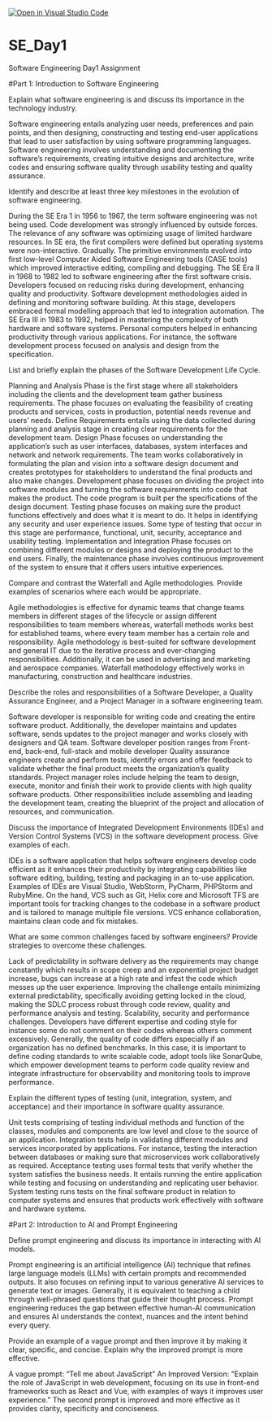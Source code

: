 [![Open in Visual Studio Code](https://classroom.github.com/assets/open-in-vscode-2e0aaae1b6195c2367325f4f02e2d04e9abb55f0b24a779b69b11b9e10269abc.svg)](https://classroom.github.com/online_ide?assignment_repo_id=18473674&assignment_repo_type=AssignmentRepo)
# SE_Day1
Software Engineering Day1 Assignment

#Part 1: Introduction to Software Engineering

Explain what software engineering is and discuss its importance in the technology industry.

Software engineering entails analyzing user needs, preferences and pain points, and then designing, constructing and testing end-user applications that lead to user satisfaction by using software programming languages. Software engineering involves understanding and documenting the software’s requirements, creating intuitive designs and architecture, write codes and ensuring software quality through usability testing and quality assurance. 


Identify and describe at least three key milestones in the evolution of software engineering.

During the SE Era 1 in 1956 to 1967, the term software engineering was not being used. Code development was strongly influenced by outside forces. The relevance of any software was optimizing usage of limited hardware resources. In SE era, the first compilers were defined but operating systems were non-interactive. Gradually. The primitive environments evolved into first low-level Computer Aided Software Engineering tools (CASE tools) which improved interactive editing, compiling and debugging. 
The SE Era II in 1968 to 1982 led to software engineering after the first software crisis. Developers focused on reducing risks during development, enhancing quality and productivity. Software development methodologies aided in defining and monitoring software building. At this stage, developers embraced formal modelling approach that led to integration automation. 
The SE Era III in 1983 to 1992, helped in mastering the complexity of both hardware and software systems. Personal computers helped in enhancing productivity through various applications. For instance, the software development process focused on analysis and design from the specification. 


List and briefly explain the phases of the Software Development Life Cycle.

Planning and Analysis Phase is the first stage where all stakeholders including the clients and the development team gather business requirements. The phase focuses on evaluating the feasibility of creating products and services, costs in production, potential needs revenue and users’ needs. 
Define Requirements entails using the data collected during planning and analysis stage in creating clear requirements for the development team. 
Design Phase focuses on understanding the application’s such as user interfaces, databases, system interfaces and network and network requirements. The team works collaboratively in formulating the plan and vision into a software design document and creates prototypes for stakeholders to understand the final products and also make changes. 
Development phase focuses on dividing the project into software modules and turning the software requirements into code that makes the product. The code program is built per the specifications of the design document. 
Testing phase focuses on making sure the product functions effectively and does what it is meant to do. It helps in identifying any security and user experience issues. Some type of testing that occur in this stage are performance, functional, unit, security, acceptance and usability testing. 
Implementation and Integration Phase focuses on combining different modules or designs and deploying the product to the end users. 
Finally, the maintenance phase involves continuous improvement of the system to ensure that it offers users intuitive experiences. 


Compare and contrast the Waterfall and Agile methodologies. Provide examples of scenarios where each would be appropriate.

Agile methodologies is effective for dynamic teams that change teams members in different stages of the lifecycle or assign different responsibilities to team members whereas, waterfall methods works best for established teams, where every team member has a certain role and responsibility.  Agile methodology is best-suited for software development and general IT due to the iterative process and ever-changing responsibilities. Additionally, it can be used in advertising and marketing and aerospace companies. Waterfall methodology effectively works in manufacturing, construction and healthcare industries. 


Describe the roles and responsibilities of a Software Developer, a Quality Assurance Engineer, and a Project Manager in a software engineering team.

Software developer is responsible for writing code and creating the entire software product. Additionally, the developer maintains and updates software, sends updates to the project manager and works closely with designers and QA team. Software developer position ranges from Front-end, back-end, full-stack and mobile developer 
Quality assurance engineers create and perform tests, identify errors and offer feedback to validate whether the final product meets the organization’s quality standards. 
Project manager roles include helping the team to design, execute, monitor and finish their work to provide clients with high quality software products. Other responsibilities include assembling and leading the development team, creating the blueprint of the project and allocation of resources, and communication.


Discuss the importance of Integrated Development Environments (IDEs) and Version Control Systems (VCS) in the software development process. Give examples of each.

IDEs is a software application that helps software engineers develop code efficient as it enhances their productivity by integrating capabilities like software editing, building, testing and packaging in an to-use application. Examples of IDEs are Visual Studio, WebStorm, PyCharm, PHPStorm and RubyMine.  On the hand, VCS such as Git, Helix core and Microsoft TFS are important tools for tracking changes to the codebase in a software product and is tailored to manage multiple file versions. VCS enhance collaboration, maintains clean code and fix mistakes. 


What are some common challenges faced by software engineers? Provide strategies to overcome these challenges.

Lack of predictability in software delivery as the requirements may change constantly which results in scope creep and an exponential project budget increase, bugs can increase at a high rate and infest the code which messes up the user experience. Improving the challenge entails minimizing external predictability, specifically avoiding getting locked in the cloud, making the SDLC process robust through code review, quality and performance analysis and testing. 
Scalability, security and performance challenges. Developers have different expertise and coding style for instance some do not comment on their codes whereas others comment excessively. Generally, the quality of code differs especially if an organization has no defined benchmarks. In this case, it is important to define coding standards to write scalable code, adopt tools like SonarQube, which empower development teams to perform code quality review and integrate infrastructure for observability and monitoring tools to improve performance. 


Explain the different types of testing (unit, integration, system, and acceptance) and their importance in software quality assurance.

Unit tests comprising of testing individual methods and function of the classes, modules and components are low level and close to the source of an application. 
Integration tests help in validating different modules and services incorporated by applications. For instance, testing the interaction between databases or making sure that microservices work collaboratively as required. 
Acceptance testing uses formal tests that verify whether the system satisfies the business needs. It entails running the entire application while testing and focusing on understanding and replicating user behavior. 
System testing runs tests on the final software product in relation to computer systems and ensures that products work effectively with software and hardware systems. 


#Part 2: Introduction to AI and Prompt Engineering


Define prompt engineering and discuss its importance in interacting with AI models.

Prompt engineering is an artificial intelligence (AI) technique that refines large language models (LLMs) with certain prompts and recommended outputs. It also focuses on refining input to various generative AI services to generate text or images. Generally, it is equivalent to teaching a child through well-phrased questions that guide their thought process.  Prompt engineering reduces the gap between effective human-AI communication and ensures AI understands the context, nuances and the intent behind every query. 


Provide an example of a vague prompt and then improve it by making it clear, specific, and concise. Explain why the improved prompt is more effective.

A vague prompt: “Tell me about JavaScript” 
An Improved Version: “Explain the role of JavaScript in web development, focusing on its use in front-end frameworks such as React and Vue, with examples of ways it improves user experience.” 
The second prompt is improved and more effective as it provides clarity, specificity and conciseness. 


